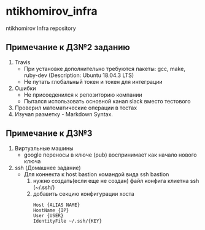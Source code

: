 # ntikhomirov_infra
ntikhomirov Infra repository

## Примечание к ДЗ№2 заданию

1. Travis
    - При установке дополнительно требуются пакеты: gcc, make, ruby-dev (Description: Ubuntu 18.04.3 LTS)
    - Не путать глобальный токен и токен для интеграции
2. Ошибки
    - Не присоеденился к репозиторию компании
    - Пытался использовать основной канал slack вместо тестового
3. Проверил математические операции в тестах
4. Изучал разметку - Markdown Syntax.

## Примечание к ДЗ№3

1. Виртуальные машины
   - google переносы в ключе (pub) воспринимает как начало нового ключа
2. ssh (Домашнее задание)
   - Для коннекта к host bastion командой вида ssh bastion
     1. нужно создать(если еще не создан) файл конфига клиетна ssh (~/.ssh/)
     2. добавить секцию конфигурации хоста
        ```
        Host {ALIAS NAME}
	    HostName {IP}
	    User {USER}
	    IdentityFile ~/.ssh/{KEY}
        ```

